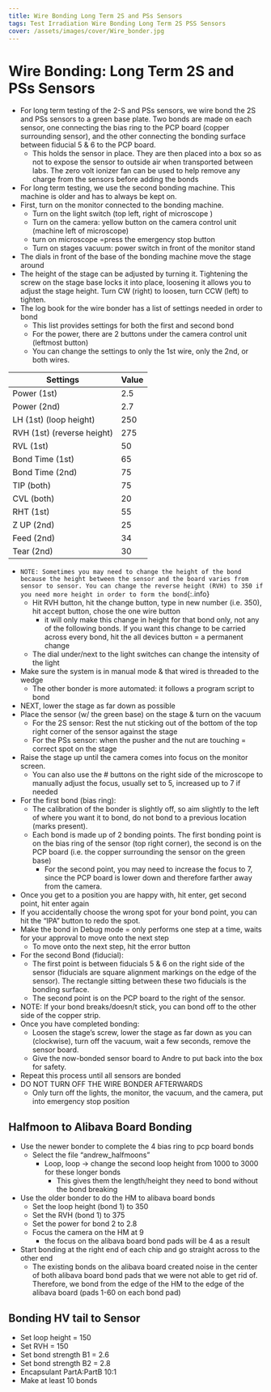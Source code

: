 ```yaml
---
title: Wire Bonding Long Term 2S and PSs Sensors
tags: Test Irradiation Wire Bonding Long Term 2S PSS Sensors
cover: /assets/images/cover/Wire_bonder.jpg 
---
```


# Wire Bonding: Long Term 2S and PSs Sensors

* For long term testing of the 2-S and PSs sensors, we wire bond the 2S and PSs sensors to a green base plate. Two bonds are made on each sensor, one connecting the bias ring to the PCP board (copper surrounding sensor), and the other connecting the bonding surface between fiducial 5 & 6 to the PCP board. 
    * This holds the sensor in place. They are then placed into a box so as not to expose the sensor to outside air when transported between labs. The zero volt ionizer fan can be used to help remove any charge from the sensors before adding the bonds
* For long term testing, we use the second bonding machine. This machine is older and has to always be kept on.
* First, turn on the monitor connected to the bonding machine. 
    * Turn on the light switch (top left, right of microscope )
    * Turn on the camera: yellow button on the camera control unit (machine left of microscope)
    * turn on microscope =press the emergency stop button
    * Turn on stages vacuum:  power switch in front of the monitor stand
* The dials in front of the base of the bonding machine move the stage around 
* The height of the stage can be adjusted by turning it. Tightening the screw on the stage base locks it into place, loosening it allows you to adjust the stage height. Turn CW (right) to loosen, turn CCW (left) to tighten. 
* The log book for the wire bonder has a list of settings needed in order to bond
    * This list provides settings for both the first and second bond
    * For the power, there are 2 buttons under the camera control unit (leftmost button)
    * You can change the settings to only the 1st wire, only the 2nd, or both wires. 

| Settings               	| Value 	|
|----------------------------	|-----	|
| Power (1st)                	| 2.5 	|
| Power (2nd)                	| 2.7 	|
| LH (1st) (loop height)     	| 250 	|
| RVH (1st) (reverse height) 	| 275 	|
| RVL (1st)                  	| 50  	|
| Bond Time (1st)            	| 65  	|
| Bond Time (2nd)            	| 75  	|
| TIP (both)                 	| 75  	|
| CVL (both)                 	| 20  	|
| RHT (1st)                  	| 55  	|
| Z UP (2nd)                 	| 25  	|
| Feed (2nd)                 	| 34  	|
| Tear (2nd)                 	| 30  	|


* `NOTE: Sometimes you may need to change the height of the bond because the height between the sensor and the board varies from sensor to sensor. You can change the reverse height (RVH) to 350 if you need more height in order to form the bond`{:.info}
    * Hit RVH button, hit the change button, type in new number (i.e. 350), hit accept button, chose the one wire button
        * it will only make this change in height for that bond only, not any of the following bonds. If you want this change to be carried across every bond, hit the all devices button = a permanent change
    * The dial under/next to the light switches can change the intensity of the light
* Make sure the system is in manual mode & that wired is threaded to the wedge
    * The other bonder is more automated: it follows a program script to bond
* NEXT, lower the stage as far down as possible 
* Place the sensor (w/ the green base) on the stage & turn on the vacuum
    * For the 2S sensor: Rest the nut sticking out of the bottom of the top right corner of the sensor against the stage
    * For the PSs sensor: when the pusher and the nut are touching = correct spot on the stage
* Raise the stage up until the camera comes into focus on the monitor screen. 
    * You can also use the # buttons on the right side of the microscope to manually adjust the focus, usually set to 5, increased up to 7 if needed
* For the first bond (bias ring): 
    * The calibration of the bonder is slightly off, so aim slightly to the left of where you want it to bond, do not bond to a previous location (marks present). 
    * Each bond is made up of 2 bonding points. The first bonding point is on the bias ring of the sensor (top right corner), the second is on the PCP board (i.e. the copper surrounding the sensor on the green base)
        * For the second point, you may need to increase the focus to 7, since the PCP board is lower down and therefore farther away from the camera. 
* Once you get to a position you are happy with, hit enter, get second point, hit enter again
* If you accidentally choose the wrong spot for your bond point, you can hit the “IPA” button to redo the spot. 
* Make the bond in Debug mode = only performs one step at a time, waits for your approval to move onto the next step
    * To move onto the next step, hit the error button
* For the second Bond (fiducial): 
    * The first point is between fiducials 5 & 6 on the right side of the sensor (fiducials are square alignment markings on the edge of the sensor). The rectangle sitting between these two fiducials is the bonding surface. 
    * The second point is on the PCP board to the right of the sensor. 
* NOTE: If your bond breaks/doesn/t stick, you can bond off to the other side of the copper strip.
* Once you have completed bonding:
    * Loosen the stage’s screw, lower the stage as far down as you can (clockwise), turn off the vacuum, wait a few seconds, remove the sensor board. 
    * Give the now-bonded sensor board to Andre to put back into the box for safety. 
* Repeat this process until all sensors are bonded
* DO NOT TURN OFF THE WIRE BONDER AFTERWARDS
    * Only turn off the lights, the monitor, the vacuum, and the camera, put into emergency stop position

## Halfmoon to Alibava Board Bonding

* Use the newer bonder to complete the 4 bias ring to pcp board bonds 
    * Select the file “andrew_halfmoons” 
        * Loop, loop -> change the second loop height from 1000 to 3000 for these longer bonds
            * This gives them the length/height they need to bond without the bond breaking
* Use the older bonder to do the HM to alibava board bonds
    * Set the loop height (bond 1) to 350
    * Set the RVH (bond 1) to 375
    * Set the power for bond 2 to 2.8
    * Focus the camera on the HM at 9
        * the focus on the alibava board bond pads will be 4 as a result 
* Start bonding at the right end of each chip and go straight across to the other end 
    * The existing bonds on the alibava board created noise in the center of both alibava board bond pads that we were not able to get rid of. Therefore, we bond from the edge of the HM to the edge of the alibava board (pads 1-60 on each bond pad) 

## Bonding HV tail to Sensor 

* Set loop height = 150 
* Set RVH = 150 
* Set bond strength B1 = 2.6 
* Set bond strength B2 = 2.8 
* Encapsulant PartA:PartB 10:1
* Make at least 10 bonds 